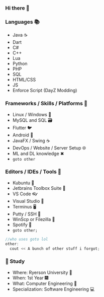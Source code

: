 ### Hi there 👋

### Languages 📚

- Java ☕
- Dart
- C#
- C++
- Lua
- Python
- PHP
- SQL
- HTML/CSS
- JS
- Enforce Script (DayZ Modding)

### Frameworks / Skills / Platforms 🌉
- Linux / Windows 🐧
- MySQL and SQL 🗃
- Flutter 🐦
- Android 📱
- JavaFX / Swing ☕
- DevOps / Website / Server Setup 🌐
- ML and DL knowledge ✖
- `goto other`

### Editors / IDEs / Tools 🔨
- Kubuntu 🐧
- Jetbrains Toolbox Suite 🧰
- VS Code 👓
- Visual Studio 🥽
- Terminus 🖥
- Putty / SSH 📂
- WinScp or Filezilla 📁
- Spotify 🎵
- `goto other;`

```cpp
//who uses goto lol
other: 
  cout << A bunch of other stuff i forgot;
```

### 📗 Study

- Where: Ryerson University 🍁
- When: 1st Year 🎆
- What: Computer Engineering 🔌
- Specialization: Software Engineering 💻
